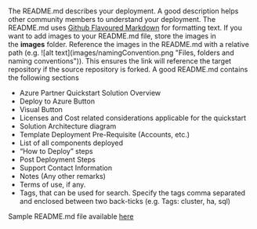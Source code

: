 <br>
<p>The README.md describes your deployment. A  good description helps other community members to understand your deployment.  The README.md uses&nbsp;<a href="https://guides.github.com/features/mastering-markdown/" Target="blank">Github Flavoured Markdown</a>&nbsp;for formatting text. If  you want to add images to your README.md file, store the images in the&nbsp;<strong>images</strong>&nbsp;folder. Reference the images in the README.md  with a relative path (e.g.&nbsp;![alt text](images/namingConvention.png  &quot;Files, folders and naming conventions&quot;)). This ensures  the link will reference the target repository if the source repository is  forked. A good README.md contains the following sections </p>
<ul>
  <li>Azure Partner Quickstart Solution Overview</li>
  <li>Deploy to Azure Button</li>
  <li>Visual Button</li>
  <li>Licenses and Cost related considerations applicable  for the quickstart</li>
  <li>Solution Architecture diagram</li>
  <li>Template Deployment Pre-Requisite (Accounts, etc.)</li>
  <li>List of all components deployed</li>
  <li>&ldquo;How to Deploy&rdquo; steps</li>
  <li>Post Deployment Steps</li>
  <li>Support Contact Information</li>
  <li>Notes (Any other remarks)</li>
  <li>Terms of use, if any.</li>
  <li>Tags, that can be used for search. Specify  the tags comma separated and enclosed between two back-ticks (e.g.  Tags:&nbsp;cluster, ha, sql)</li>
</ul>
<p>Sample  README.md file available <a href="https://github.com/Azure/azure-quickstart-templates/tree/master/cloudbeesjenkins-dockerdatacenter" Target="blank">here</a> </p>
